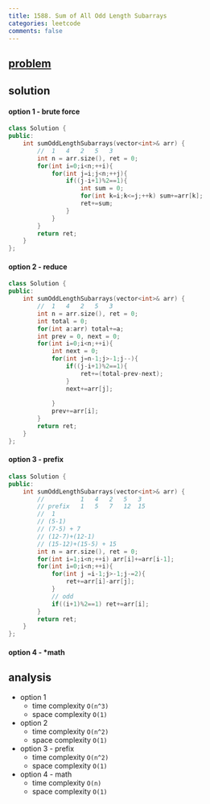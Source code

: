 ```yaml
---
title: 1588. Sum of All Odd Length Subarrays
categories: leetcode
comments: false
---
```


## [problem](https://leetcode.com/problems/sum-of-all-odd-length-subarrays/)


## solution

#### option 1 - brute force
```c++
class Solution {
public:
    int sumOddLengthSubarrays(vector<int>& arr) {
        //  1   4   2   5   3
        int n = arr.size(), ret = 0;
        for(int i=0;i<n;++i){
            for(int j=i;j<n;++j){
                if((j-i+1)%2==1){
                    int sum = 0;
                    for(int k=i;k<=j;++k) sum+=arr[k];
                    ret+=sum;
                }
            }
        }
        return ret;
    }
};
```


#### option 2 - reduce
```c++
class Solution {
public:
    int sumOddLengthSubarrays(vector<int>& arr) {
        //  1   4   2   5   3
        int n = arr.size(), ret = 0;
        int total = 0;
        for(int a:arr) total+=a;
        int prev = 0, next = 0;
        for(int i=0;i<n;++i){
            int next = 0;
            for(int j=n-1;j>-1;j--){
                if((j-i+1)%2==1){
                    ret+=(total-prev-next);
                }
                next+=arr[j];
                
            }
            prev+=arr[i];
        }
        return ret;
    }
};
```
#### option 3 - prefix
```c++
class Solution {
public:
    int sumOddLengthSubarrays(vector<int>& arr) {
        //          1   4   2   5   3
        // prefix   1   5   7   12  15
        //  1
        // (5-1)
        // (7-5) + 7
        // (12-7)+(12-1) 
        // (15-12)+(15-5) + 15
        int n = arr.size(), ret = 0;
        for(int i=1;i<n;++i) arr[i]+=arr[i-1];
        for(int i=0;i<n;++i){
            for(int j =i-1;j>-1;j-=2){
                ret+=arr[i]-arr[j];
            }
            // odd
            if((i+1)%2==1) ret+=arr[i];
        }
        return ret;
    }
};
```
#### option 4 - *math
## analysis
- option 1
    - time complexity `O(n^3)`
    - space complexity `O(1)`
- option 2 
    - time complexity `O(n^2)`
    - space complexity `O(1)`
- option 3 - prefix
    - time complexity `O(n^2)`
    - space complexity `O(1)`
- option 4 - math
    - time complexity `O(n)`
    - space complexity `O(1)`